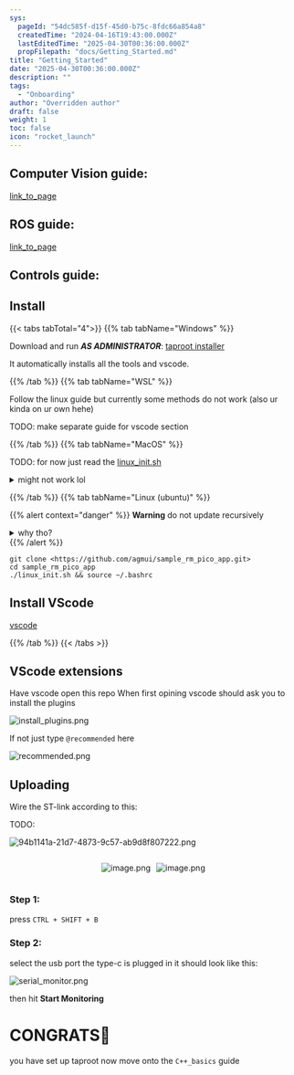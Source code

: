 ```yaml
---
sys:
  pageId: "54dc585f-d15f-45d0-b75c-8fdc66a854a8"
  createdTime: "2024-04-16T19:43:00.000Z"
  lastEditedTime: "2025-04-30T00:36:00.000Z"
  propFilepath: "docs/Getting_Started.md"
title: "Getting_Started"
date: "2025-04-30T00:36:00.000Z"
description: ""
tags:
  - "Onboarding"
author: "Overridden author"
draft: false
weight: 1
toc: false
icon: "rocket_launch"
---
```


## Computer Vision guide:

[link_to_page](86d45bc0-388b-4d26-8848-44f255f73d0e)

## ROS guide:

[link_to_page](3c76c1de-ec8f-46d6-8b0a-294005edc2d5)

## Controls guide:

## Install

{{< tabs tabTotal="4">}}
{{% tab tabName="Windows" %}}

Download and run _**AS ADMINISTRATOR**_: [taproot installer](https://github.com/Thornbots/TeachingFreshies/releases/tag/1.0)

It automatically installs all the tools and vscode.

{{% /tab %}}
{{% tab tabName="WSL" %}}

Follow the linux guide but currently some methods do not work (also ur kinda on ur own hehe)

TODO: make separate guide for vscode section

{{% /tab %}}
{{% tab tabName="MacOS" %}}

TODO: for now just read the [linux_init.sh](https://github.com/agmui/sample_rm_pico_app/blob/main/linux_init.sh)

<details>
<summary>might not work lol</summary>

`brew install libusb pkg-config`

Next install: [vscode](https://code.visualstudio.com/Download)

</details>

{{% /tab %}}
{{% tab tabName="Linux (ubuntu)" %}}

{{% alert context="danger" %}}
**Warning** do not update recursively
<details>
<summary>why tho?</summary>
There are some submodules that may go on for a while (like tinyusb) and I highly
recommend you don't need to get them.
If you want to see what submodules I update just look in `linux_init.sh`
</details>
{{% /alert %}}

```shell
git clone <https://github.com/agmui/sample_rm_pico_app.git>
cd sample_rm_pico_app
./linux_init.sh && source ~/.bashrc
```

## Install VScode

[vscode](https://code.visualstudio.com/Download)

{{% /tab %}}
{{< /tabs >}}

## VScode extensions

Have vscode open this repo
When first opining vscode should ask you to install the plugins

![install_plugins.png](https://prod-files-secure.s3.us-west-2.amazonaws.com/d518164a-d88e-44d1-a4ee-3adb3bd8bce0/89bd30f0-1825-4e77-867b-0a41ce370880/install_plugins.png?X-Amz-Algorithm=AWS4-HMAC-SHA256&X-Amz-Content-Sha256=UNSIGNED-PAYLOAD&X-Amz-Credential=ASIAZI2LB4662BAPZ6IV%2F20250706%2Fus-west-2%2Fs3%2Faws4_request&X-Amz-Date=20250706T081031Z&X-Amz-Expires=3600&X-Amz-Security-Token=IQoJb3JpZ2luX2VjEE0aCXVzLXdlc3QtMiJHMEUCIB1PbHAA0nfQJjLquK2%2BatWePyhKlpy7gBO9tZ24XHe%2FAiEA5Jlr9s6VvnFsH0TuxCzoVdtzo70%2B5uIr%2FoGeaafi0ogq%2FwMIVRAAGgw2Mzc0MjMxODM4MDUiDH0maacDUUTBPuzWrircA9atprxzKsVV0G6DNd1Wj%2Fu%2FmTnJgwyYixCYKSlZ%2F%2B9yftZe9l0BOnm%2FHzCqljDU4zC2u6UyDN75zaTVyZQyAm68CSUk8Yhthm6nowVV6n75Nzpk6Ftgq0uRh6ScZXYmC4VRGQgSE2crTCW00BiDPwsfx7ysy0uolN9mePkujfbf74xfoMJgf9x8nGR%2FwoovTtsCFfz5dUUmCEPQV8bW5etBujM3eR%2By0y8iJ6v4n5DUem%2Fi6d8rC3%2FAcEOMrHkyMoDY4%2FeX3yt6AkTkrl9fm82VkvVZk9TSNh0ZdLCY%2F29aRRw6g9Kdwg42AWcTOyOzQEage%2Fbh7SRwxAuI8XslHhvNrlflY13RHMU98acoO8aV6ws55uh0RMOZh%2Behfeu7zUxIV4Ddoi0BXiftL%2FrVC931dXp2JLiPOuac9mfmZbfLfrCCHjnxLAHR9C5c31hFeB4Nv3YRX3f01p449iWyl8aODG8%2F9X4IEW%2Fro1MM4XYSZBSDT%2FwupOzuhRqW4Ft0S%2FR1MXxQJnxkhMT1f5jFolhef3cYZ7lLxGj4cYIEw9%2B7ru021WA6EbKCd%2BYYA%2FV1aFfsDFl0MQ574RrM4UYauFMZuaB7N80afMpohXjBV34EHWgFbxxDFNUajXudMLf0p8MGOqUBRe6vR3wZp0Y8rjOhhjd%2B8siAJUB7YVrb8KH65aYdGeEHYOB6HKD%2BFQmUqUgu%2FbjZaRo1xjqavTiVWVaHL4I%2Bsfqn3A0bY48Dt8LCSF3DjVX94Dm6ebyTmGedtNp7OYaydqCrgVWlPIF9GiiwYw04fJVO4gIAiiN4Ud1J%2BdEljMP2N0f2cvNWmtmS8jpyo0qFVvCxxI9dupX7WQKFURNLRwrocr%2B1&X-Amz-Signature=2c010205327a21e76ffcef99099c47c7bca5e0bd6bb5bbc27f5d60e4535ecc95&X-Amz-SignedHeaders=host&x-amz-checksum-mode=ENABLED&x-id=GetObject)

If not just type `@recommended` here  

![recommended.png](https://prod-files-secure.s3.us-west-2.amazonaws.com/d518164a-d88e-44d1-a4ee-3adb3bd8bce0/61e661e9-5d85-4dfc-be0d-8d2097a5e793/recommended.png?X-Amz-Algorithm=AWS4-HMAC-SHA256&X-Amz-Content-Sha256=UNSIGNED-PAYLOAD&X-Amz-Credential=ASIAZI2LB4662BAPZ6IV%2F20250706%2Fus-west-2%2Fs3%2Faws4_request&X-Amz-Date=20250706T081031Z&X-Amz-Expires=3600&X-Amz-Security-Token=IQoJb3JpZ2luX2VjEE0aCXVzLXdlc3QtMiJHMEUCIB1PbHAA0nfQJjLquK2%2BatWePyhKlpy7gBO9tZ24XHe%2FAiEA5Jlr9s6VvnFsH0TuxCzoVdtzo70%2B5uIr%2FoGeaafi0ogq%2FwMIVRAAGgw2Mzc0MjMxODM4MDUiDH0maacDUUTBPuzWrircA9atprxzKsVV0G6DNd1Wj%2Fu%2FmTnJgwyYixCYKSlZ%2F%2B9yftZe9l0BOnm%2FHzCqljDU4zC2u6UyDN75zaTVyZQyAm68CSUk8Yhthm6nowVV6n75Nzpk6Ftgq0uRh6ScZXYmC4VRGQgSE2crTCW00BiDPwsfx7ysy0uolN9mePkujfbf74xfoMJgf9x8nGR%2FwoovTtsCFfz5dUUmCEPQV8bW5etBujM3eR%2By0y8iJ6v4n5DUem%2Fi6d8rC3%2FAcEOMrHkyMoDY4%2FeX3yt6AkTkrl9fm82VkvVZk9TSNh0ZdLCY%2F29aRRw6g9Kdwg42AWcTOyOzQEage%2Fbh7SRwxAuI8XslHhvNrlflY13RHMU98acoO8aV6ws55uh0RMOZh%2Behfeu7zUxIV4Ddoi0BXiftL%2FrVC931dXp2JLiPOuac9mfmZbfLfrCCHjnxLAHR9C5c31hFeB4Nv3YRX3f01p449iWyl8aODG8%2F9X4IEW%2Fro1MM4XYSZBSDT%2FwupOzuhRqW4Ft0S%2FR1MXxQJnxkhMT1f5jFolhef3cYZ7lLxGj4cYIEw9%2B7ru021WA6EbKCd%2BYYA%2FV1aFfsDFl0MQ574RrM4UYauFMZuaB7N80afMpohXjBV34EHWgFbxxDFNUajXudMLf0p8MGOqUBRe6vR3wZp0Y8rjOhhjd%2B8siAJUB7YVrb8KH65aYdGeEHYOB6HKD%2BFQmUqUgu%2FbjZaRo1xjqavTiVWVaHL4I%2Bsfqn3A0bY48Dt8LCSF3DjVX94Dm6ebyTmGedtNp7OYaydqCrgVWlPIF9GiiwYw04fJVO4gIAiiN4Ud1J%2BdEljMP2N0f2cvNWmtmS8jpyo0qFVvCxxI9dupX7WQKFURNLRwrocr%2B1&X-Amz-Signature=44bc1b34342139afaa36f96942bfcd602d297d3f04fc7a73eb16ad8bf5920fbf&X-Amz-SignedHeaders=host&x-amz-checksum-mode=ENABLED&x-id=GetObject)

## Uploading

Wire the ST-link according to this:

TODO:

![94b1141a-21d7-4873-9c57-ab9d8f807222.png](https://prod-files-secure.s3.us-west-2.amazonaws.com/d518164a-d88e-44d1-a4ee-3adb3bd8bce0/e5fad17d-ab82-4300-9f4c-505ab4b1202c/94b1141a-21d7-4873-9c57-ab9d8f807222.png?X-Amz-Algorithm=AWS4-HMAC-SHA256&X-Amz-Content-Sha256=UNSIGNED-PAYLOAD&X-Amz-Credential=ASIAZI2LB4662BAPZ6IV%2F20250706%2Fus-west-2%2Fs3%2Faws4_request&X-Amz-Date=20250706T081031Z&X-Amz-Expires=3600&X-Amz-Security-Token=IQoJb3JpZ2luX2VjEE0aCXVzLXdlc3QtMiJHMEUCIB1PbHAA0nfQJjLquK2%2BatWePyhKlpy7gBO9tZ24XHe%2FAiEA5Jlr9s6VvnFsH0TuxCzoVdtzo70%2B5uIr%2FoGeaafi0ogq%2FwMIVRAAGgw2Mzc0MjMxODM4MDUiDH0maacDUUTBPuzWrircA9atprxzKsVV0G6DNd1Wj%2Fu%2FmTnJgwyYixCYKSlZ%2F%2B9yftZe9l0BOnm%2FHzCqljDU4zC2u6UyDN75zaTVyZQyAm68CSUk8Yhthm6nowVV6n75Nzpk6Ftgq0uRh6ScZXYmC4VRGQgSE2crTCW00BiDPwsfx7ysy0uolN9mePkujfbf74xfoMJgf9x8nGR%2FwoovTtsCFfz5dUUmCEPQV8bW5etBujM3eR%2By0y8iJ6v4n5DUem%2Fi6d8rC3%2FAcEOMrHkyMoDY4%2FeX3yt6AkTkrl9fm82VkvVZk9TSNh0ZdLCY%2F29aRRw6g9Kdwg42AWcTOyOzQEage%2Fbh7SRwxAuI8XslHhvNrlflY13RHMU98acoO8aV6ws55uh0RMOZh%2Behfeu7zUxIV4Ddoi0BXiftL%2FrVC931dXp2JLiPOuac9mfmZbfLfrCCHjnxLAHR9C5c31hFeB4Nv3YRX3f01p449iWyl8aODG8%2F9X4IEW%2Fro1MM4XYSZBSDT%2FwupOzuhRqW4Ft0S%2FR1MXxQJnxkhMT1f5jFolhef3cYZ7lLxGj4cYIEw9%2B7ru021WA6EbKCd%2BYYA%2FV1aFfsDFl0MQ574RrM4UYauFMZuaB7N80afMpohXjBV34EHWgFbxxDFNUajXudMLf0p8MGOqUBRe6vR3wZp0Y8rjOhhjd%2B8siAJUB7YVrb8KH65aYdGeEHYOB6HKD%2BFQmUqUgu%2FbjZaRo1xjqavTiVWVaHL4I%2Bsfqn3A0bY48Dt8LCSF3DjVX94Dm6ebyTmGedtNp7OYaydqCrgVWlPIF9GiiwYw04fJVO4gIAiiN4Ud1J%2BdEljMP2N0f2cvNWmtmS8jpyo0qFVvCxxI9dupX7WQKFURNLRwrocr%2B1&X-Amz-Signature=39b1323c6bf6b7203e50a2e9109f16e5cb5b60da560f7922901ce8cba867ced7&X-Amz-SignedHeaders=host&x-amz-checksum-mode=ENABLED&x-id=GetObject)

<div style="display: flex;flex-direction: row; column-gap:10px; max-width: 630px;justify-content: center;">
<div>

![image.png](https://prod-files-secure.s3.us-west-2.amazonaws.com/d518164a-d88e-44d1-a4ee-3adb3bd8bce0/210ecb78-1116-4d7b-b9b7-2292f66fa2c2/image.png?X-Amz-Algorithm=AWS4-HMAC-SHA256&X-Amz-Content-Sha256=UNSIGNED-PAYLOAD&X-Amz-Credential=ASIAZI2LB466UYBHODNU%2F20250706%2Fus-west-2%2Fs3%2Faws4_request&X-Amz-Date=20250706T081032Z&X-Amz-Expires=3600&X-Amz-Security-Token=IQoJb3JpZ2luX2VjEE8aCXVzLXdlc3QtMiJIMEYCIQC1U1dPskDLEoaXz2Pr3eKF5wNKfWSWwx5EZXhnN4vaNwIhAP9viF6lTg%2B1wzigedJI6xHc%2FBIlEbwN4VHOHq7fPSKBKv8DCFgQABoMNjM3NDIzMTgzODA1IgzusP63ebO0gdYM%2FHMq3AMEz%2B7UIZ1C70La0Pi19TcoyfmexvMxPSUraTEflVcZEMONKRr9L6%2FSpilT43hW%2FgrPKAhD4Y3IHZChxhd4jpcvjr%2BdZJRu%2BvcJcVEiqwpM3JT0Xy%2FCzU6HWgutqVLra6ReHibwfIf4dts%2Fi%2FbBrcry5l5EShGoNRruY3AfU9%2BsvQnOJokimm1J6KlWxXsoK93YdBglYoRprBCPmdPUlkA7HAVCG283lDsc6RFMdS3e4%2BKbPPS1DrHYxuGqB0qMxVFNCNiB5aQ9bi1sCJF4cnjhVloSwT%2BRgyv9dHz2gxkrmBPmy5NcSrKWcWYy9AL1r8hm5qKySdT65WbUhNwnvB1M6kXAIIkwdHBn5F2rcUgdSyFxLGeW2Pe%2BbLXZuOct%2BugsxxcWvM8C6QhOMr7rHXCCEmRDoZXwCC9qqOvnBhUNYVVU%2BYNvhhZi6CEBhNFCbYhS1KUsonaD8IQIzO9KHEYkg9AaLTZhHN9x%2BYOwK1GmZPMVgw3PRKpm8SwIap6IjA34tGgK4E9mcHMwYKEJSqZr1o%2FLo6sK8PF%2Fba3hOKfO%2BHbgJxZiR1M7FIsNAukJQtqOhnCZF3xjQ3O7wgcWKT5JCNY6lt6tDRr5yhYb0QA9ecL1OIKhHRW%2BfeItszDfrKjDBjqkAfZFGucGM2df%2BywZIXUpixp5z7WC5K6uCfEhPOoVJCNgK43gbhMJMs19qY5qbqba1sS9pG33lLMmGnUgRZpO%2BQMA7juV2zsCwqNDRYJm4oaYoGdMDBln2lifvi%2Fk04HT9m2O62qbhpYXeS6iF7wo5nSm%2F9%2BAutnqlROf%2Bz0CGeMHFJHW27QWhjFFErLMqNJUhox5vnniK8%2Fjfr%2BQpuWw%2BXm57TEE&X-Amz-Signature=45731b0f600abcfe610ff6c20cc2e98f74f5d235b01ceba3d0e4f207a044049d&X-Amz-SignedHeaders=host&x-amz-checksum-mode=ENABLED&x-id=GetObject)

</div>
<div>

![image.png](https://prod-files-secure.s3.us-west-2.amazonaws.com/d518164a-d88e-44d1-a4ee-3adb3bd8bce0/33a0fd0f-8ca6-4a86-8e09-26e95ded1fff/image.png?X-Amz-Algorithm=AWS4-HMAC-SHA256&X-Amz-Content-Sha256=UNSIGNED-PAYLOAD&X-Amz-Credential=ASIAZI2LB466UFEDOLZP%2F20250706%2Fus-west-2%2Fs3%2Faws4_request&X-Amz-Date=20250706T081032Z&X-Amz-Expires=3600&X-Amz-Security-Token=IQoJb3JpZ2luX2VjEE4aCXVzLXdlc3QtMiJHMEUCIDEF4YrjRbiRcK818SzTNGflQo%2FMHxdsBHtigYBh4pQ1AiEA5FavVkyUcbKrSBi8YrPOrGqIxYnr2lVxTN%2FrD1qLg2sq%2FwMIVxAAGgw2Mzc0MjMxODM4MDUiDGgq9V1hzujykBaffCrcA2RXA4BWZ2F3wH0RR1jCk5EhQlFQywATULqNd5FMKJbYqBWnouRIqVKPaYgoXzEhtz4dgvNnszxKqWgxziRN9ysnthdvOb83SSuyCVnWRYw8%2BiNTiDgEHK8vt6jppF3YlxKzbPsZ6dHk26ES2CQkVZCwsR9kLJKAnmxWG98ScghyoJc2PeyCDaUwFoZM8T6E%2FH4CCSfMmdF6uGKIcqPA6zvfa%2BMm6aC4x4dsQRbZNfgT2OuTbrefj%2BMZS1FYQ6YPHvkXvmM6PVWDynh6gkh8uD5uZFS1uAyujyc%2BeVzq71AhN9N%2B6Nj6HRhlLU%2FzAqYqFd10wWUdEQk0xBCX2sgluyzmHjI1UZwnqqCWezBshI%2FeI0Y1kpmIzDzqA6IRdWuXAnjlpfJIatrz6vzOzpYWxIynp98ExLCu56fxAl25WJTZ7iFsyhlpoRRvaH2ILJw2UTsi%2FyHqbfdc3D6xmmCvSQVxlZegYI0vhjswqFMAieMcs7zDPVej%2BfikssWzZtI1OMFklA1xFnO0OQZps5BDJQJmtgEb2yg6Gn48SVt5K48HiwibWRzwrkKX832j%2Bf16%2F4KVrn3n8yttIGYMpvNTO%2BELpXq%2BzRYbMAu4Z3Qy7bgRC8M%2FZAfH74z6teiVMMCoqMMGOqUBbFfaLE6ccdno%2Fqp7tImqMPVMcPHmRUd12Uti5yaN5LBGzqZ2kl6t9p31IXMu140ZNPPp7wCN1S66qPPl1OiY6LuNMbj%2BRj0ExeO%2FbzXE2c3JsEDq9h836fFocuicjH18qJlczga%2FI1gsM%2B6osGEbk1x%2BCXHYuJTNRNUFvnF75VDbbM7Lb6ULWOunFsPbZIH1SgisPfduDND5dCn4lDbAwB6z077M&X-Amz-Signature=3d4af9755f396253f786969ec3eac84f2e0bd93ee0e7490e5bd839ea55280878&X-Amz-SignedHeaders=host&x-amz-checksum-mode=ENABLED&x-id=GetObject)

</div>
</div>

### Step 1:

press `CTRL + SHIFT + B`

### Step 2:

select the usb port the type-c is plugged in it should look like this:

![serial_monitor.png](https://prod-files-secure.s3.us-west-2.amazonaws.com/d518164a-d88e-44d1-a4ee-3adb3bd8bce0/f03f4774-05d4-4393-b6a0-d5efb6d315ab/serial_monitor.png?X-Amz-Algorithm=AWS4-HMAC-SHA256&X-Amz-Content-Sha256=UNSIGNED-PAYLOAD&X-Amz-Credential=ASIAZI2LB4662BAPZ6IV%2F20250706%2Fus-west-2%2Fs3%2Faws4_request&X-Amz-Date=20250706T081031Z&X-Amz-Expires=3600&X-Amz-Security-Token=IQoJb3JpZ2luX2VjEE0aCXVzLXdlc3QtMiJHMEUCIB1PbHAA0nfQJjLquK2%2BatWePyhKlpy7gBO9tZ24XHe%2FAiEA5Jlr9s6VvnFsH0TuxCzoVdtzo70%2B5uIr%2FoGeaafi0ogq%2FwMIVRAAGgw2Mzc0MjMxODM4MDUiDH0maacDUUTBPuzWrircA9atprxzKsVV0G6DNd1Wj%2Fu%2FmTnJgwyYixCYKSlZ%2F%2B9yftZe9l0BOnm%2FHzCqljDU4zC2u6UyDN75zaTVyZQyAm68CSUk8Yhthm6nowVV6n75Nzpk6Ftgq0uRh6ScZXYmC4VRGQgSE2crTCW00BiDPwsfx7ysy0uolN9mePkujfbf74xfoMJgf9x8nGR%2FwoovTtsCFfz5dUUmCEPQV8bW5etBujM3eR%2By0y8iJ6v4n5DUem%2Fi6d8rC3%2FAcEOMrHkyMoDY4%2FeX3yt6AkTkrl9fm82VkvVZk9TSNh0ZdLCY%2F29aRRw6g9Kdwg42AWcTOyOzQEage%2Fbh7SRwxAuI8XslHhvNrlflY13RHMU98acoO8aV6ws55uh0RMOZh%2Behfeu7zUxIV4Ddoi0BXiftL%2FrVC931dXp2JLiPOuac9mfmZbfLfrCCHjnxLAHR9C5c31hFeB4Nv3YRX3f01p449iWyl8aODG8%2F9X4IEW%2Fro1MM4XYSZBSDT%2FwupOzuhRqW4Ft0S%2FR1MXxQJnxkhMT1f5jFolhef3cYZ7lLxGj4cYIEw9%2B7ru021WA6EbKCd%2BYYA%2FV1aFfsDFl0MQ574RrM4UYauFMZuaB7N80afMpohXjBV34EHWgFbxxDFNUajXudMLf0p8MGOqUBRe6vR3wZp0Y8rjOhhjd%2B8siAJUB7YVrb8KH65aYdGeEHYOB6HKD%2BFQmUqUgu%2FbjZaRo1xjqavTiVWVaHL4I%2Bsfqn3A0bY48Dt8LCSF3DjVX94Dm6ebyTmGedtNp7OYaydqCrgVWlPIF9GiiwYw04fJVO4gIAiiN4Ud1J%2BdEljMP2N0f2cvNWmtmS8jpyo0qFVvCxxI9dupX7WQKFURNLRwrocr%2B1&X-Amz-Signature=2649c20aac37506993bf41629e2d26bbd5d8e4ef3c2aef34cd457ee7341e8202&X-Amz-SignedHeaders=host&x-amz-checksum-mode=ENABLED&x-id=GetObject)

then hit **Start Monitoring**

# CONGRATS🎉

you have set up taproot now move onto the `C++_basics` guide
